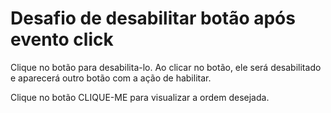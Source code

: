 # Desafio de desabilitar botão após evento click

Clique no botão para desabilita-lo. Ao clicar no botão, ele será desabilitado e aparecerá outro botão com a ação de habilitar.

Clique no botão CLIQUE-ME para visualizar a ordem desejada.
